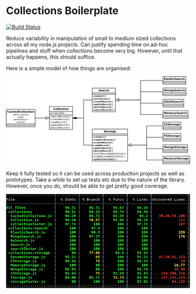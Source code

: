 # Collections Boilerplate

[![Build Status](https://travis-ci.org/nahidakbar/node-collections-boilerplate-nahid.svg?branch=master)](https://travis-ci.org/nahidakbar/node-collections-boilerplate-nahid)

Reduce variability in manipulation of small to medium sized collections across
all my node.js projects.
Can justify spending time on ad-hoc pipelines and stuff when collections become
very big.
However, until that actually happens, this should suffice.

Here is a simple model of how things are organised:

![Concept](doc/concept.png)

Keep it fully tested so it can be used across production projects as well as
prototypes.
Take a while to set up tests etc due to the nature of the library.
However, once you do, should be able to get pretty good coverage.

![Coverage](doc/coverage.png)
